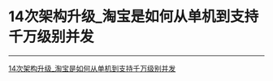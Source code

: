 # 14次架构升级_淘宝是如何从单机到支持千万级别并发

---

[14次架构升级_淘宝是如何从单机到支持千万级别并发](https://mp.weixin.qq.com/s/bxRUzYyT_vW7-iJUgee58g)